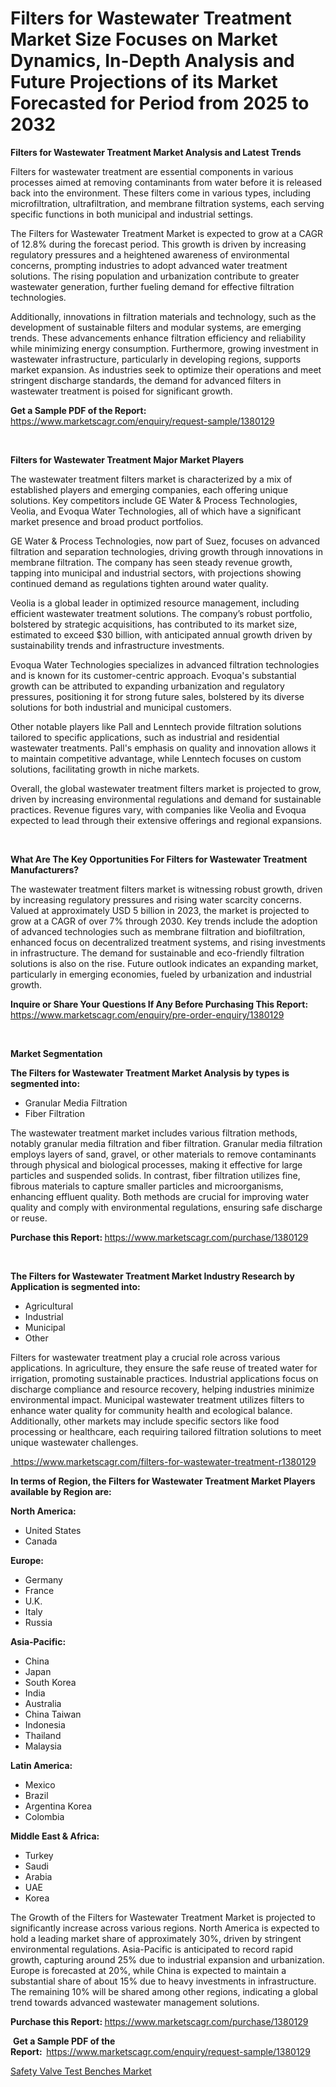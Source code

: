<p><h1>Filters for Wastewater Treatment Market Size Focuses on Market Dynamics, In-Depth Analysis and Future Projections of its Market Forecasted for Period from 2025 to 2032</h1></p><p><strong>Filters for Wastewater Treatment Market Analysis and Latest Trends</strong></p>
<p><p>Filters for wastewater treatment are essential components in various processes aimed at removing contaminants from water before it is released back into the environment. These filters come in various types, including microfiltration, ultrafiltration, and membrane filtration systems, each serving specific functions in both municipal and industrial settings. </p><p>The Filters for Wastewater Treatment Market is expected to grow at a CAGR of 12.8% during the forecast period. This growth is driven by increasing regulatory pressures and a heightened awareness of environmental concerns, prompting industries to adopt advanced water treatment solutions. The rising population and urbanization contribute to greater wastewater generation, further fueling demand for effective filtration technologies. </p><p>Additionally, innovations in filtration materials and technology, such as the development of sustainable filters and modular systems, are emerging trends. These advancements enhance filtration efficiency and reliability while minimizing energy consumption. Furthermore, growing investment in wastewater infrastructure, particularly in developing regions, supports market expansion. As industries seek to optimize their operations and meet stringent discharge standards, the demand for advanced filters in wastewater treatment is poised for significant growth.</p></p>
<p><strong>Get a Sample PDF of the Report:&nbsp;</strong> <a href="https://www.marketscagr.com/enquiry/request-sample/1380129?utm_campaign=2468&utm_medium=2&utm_source=Github&utm_content=ia&utm_term=11042025&utm_id=filters-for-wastewater-treatment">https://www.marketscagr.com/enquiry/request-sample/1380129</a></p>
<p>&nbsp;</p>
<p><strong>Filters for Wastewater Treatment Major Market Players</strong></p>
<p><p>The wastewater treatment filters market is characterized by a mix of established players and emerging companies, each offering unique solutions. Key competitors include GE Water & Process Technologies, Veolia, and Evoqua Water Technologies, all of which have a significant market presence and broad product portfolios. </p><p>GE Water & Process Technologies, now part of Suez, focuses on advanced filtration and separation technologies, driving growth through innovations in membrane filtration. The company has seen steady revenue growth, tapping into municipal and industrial sectors, with projections showing continued demand as regulations tighten around water quality.</p><p>Veolia is a global leader in optimized resource management, including efficient wastewater treatment solutions. The company’s robust portfolio, bolstered by strategic acquisitions, has contributed to its market size, estimated to exceed $30 billion, with anticipated annual growth driven by sustainability trends and infrastructure investments.</p><p>Evoqua Water Technologies specializes in advanced filtration technologies and is known for its customer-centric approach. Evoqua's substantial growth can be attributed to expanding urbanization and regulatory pressures, positioning it for strong future sales, bolstered by its diverse solutions for both industrial and municipal customers.</p><p>Other notable players like Pall and Lenntech provide filtration solutions tailored to specific applications, such as industrial and residential wastewater treatments. Pall's emphasis on quality and innovation allows it to maintain competitive advantage, while Lenntech focuses on custom solutions, facilitating growth in niche markets.</p><p>Overall, the global wastewater treatment filters market is projected to grow, driven by increasing environmental regulations and demand for sustainable practices. Revenue figures vary, with companies like Veolia and Evoqua expected to lead through their extensive offerings and regional expansions.</p></p>
<p>&nbsp;</p>
<p><strong>What Are The Key Opportunities For Filters for Wastewater Treatment Manufacturers?</strong></p>
<p><p>The wastewater treatment filters market is witnessing robust growth, driven by increasing regulatory pressures and rising water scarcity concerns. Valued at approximately USD 5 billion in 2023, the market is projected to grow at a CAGR of over 7% through 2030. Key trends include the adoption of advanced technologies such as membrane filtration and biofiltration, enhanced focus on decentralized treatment systems, and rising investments in infrastructure. The demand for sustainable and eco-friendly filtration solutions is also on the rise. Future outlook indicates an expanding market, particularly in emerging economies, fueled by urbanization and industrial growth.</p></p>
<p><strong>Inquire or Share Your Questions If Any Before Purchasing This Report:</strong> <a href="https://www.marketscagr.com/enquiry/pre-order-enquiry/1380129?utm_campaign=2468&utm_medium=2&utm_source=Github&utm_content=ia&utm_term=11042025&utm_id=filters-for-wastewater-treatment">https://www.marketscagr.com/enquiry/pre-order-enquiry/1380129</a></p>
<p>&nbsp;</p>
<p><strong>Market Segmentation</strong></p>
<p><strong>The Filters for Wastewater Treatment Market Analysis by types is segmented into:</strong></p>
<p><ul><li>Granular Media Filtration</li><li>Fiber Filtration</li></ul></p>
<p><p>The wastewater treatment market includes various filtration methods, notably granular media filtration and fiber filtration. Granular media filtration employs layers of sand, gravel, or other materials to remove contaminants through physical and biological processes, making it effective for large particles and suspended solids. In contrast, fiber filtration utilizes fine, fibrous materials to capture smaller particles and microorganisms, enhancing effluent quality. Both methods are crucial for improving water quality and comply with environmental regulations, ensuring safe discharge or reuse.</p></p>
<p><strong>Purchase this Report:&nbsp;</strong><a href="https://www.marketscagr.com/purchase/1380129?utm_campaign=2468&utm_medium=2&utm_source=Github&utm_content=ia&utm_term=11042025&utm_id=filters-for-wastewater-treatment">https://www.marketscagr.com/purchase/1380129</a></p>
<p>&nbsp;</p>
<p><strong>The Filters for Wastewater Treatment Market Industry Research by Application is segmented into:</strong></p>
<p><ul><li>Agricultural</li><li>Industrial</li><li>Municipal</li><li>Other</li></ul></p>
<p><p>Filters for wastewater treatment play a crucial role across various applications. In agriculture, they ensure the safe reuse of treated water for irrigation, promoting sustainable practices. Industrial applications focus on discharge compliance and resource recovery, helping industries minimize environmental impact. Municipal wastewater treatment utilizes filters to enhance water quality for community health and ecological balance. Additionally, other markets may include specific sectors like food processing or healthcare, each requiring tailored filtration solutions to meet unique wastewater challenges.</p></p>
<p><a href="https://www.marketscagr.com/filters-for-wastewater-treatment-r1380129?utm_campaign=2468&utm_medium=2&utm_source=Github&utm_content=ia&utm_term=11042025&utm_id=filters-for-wastewater-treatment">&nbsp;https://www.marketscagr.com/filters-for-wastewater-treatment-r1380129</a></p>
<p><strong>In terms of Region, the Filters for Wastewater Treatment Market Players available by Region are:</strong></p>
<p>
    <p> <strong> North America: </strong>
        <ul>
            <li>United States</li>
            <li>Canada</li>
        </ul>
        </p> 
    <p> <strong> Europe: </strong>
        <ul>
            <li>Germany</li>
            <li>France</li>
            <li>U.K.</li>
            <li>Italy</li>
            <li>Russia</li>
        </ul>
        </p> 
    <p> <strong> Asia-Pacific: </strong>
        <ul>
            <li>China</li>
            <li>Japan</li>
            <li>South Korea</li>
            <li>India</li>
            <li>Australia</li>
            <li>China Taiwan</li>
            <li>Indonesia</li>
            <li>Thailand</li>
            <li>Malaysia</li>
        </ul>
        </p> 
    <p> <strong> Latin America: </strong>
        <ul>
            <li>Mexico</li>
            <li>Brazil</li>
            <li>Argentina Korea</li>
            <li>Colombia</li>
        </ul>
        </p> 
    <p> <strong> Middle East & Africa: </strong>
        <ul>
            <li>Turkey</li>
            <li>Saudi</li>
            <li>Arabia</li>
            <li>UAE</li>
            <li>Korea</li>
        </ul>
    </p>
    </p>
<p><p>The Growth of the Filters for Wastewater Treatment Market is projected to significantly increase across various regions. North America is expected to hold a leading market share of approximately 30%, driven by stringent environmental regulations. Asia-Pacific is anticipated to record rapid growth, capturing around 25% due to industrial expansion and urbanization. Europe is forecasted at 20%, while China is expected to maintain a substantial share of about 15% due to heavy investments in infrastructure. The remaining 10% will be shared among other regions, indicating a global trend towards advanced wastewater management solutions.</p></p>
<p><strong>Purchase this Report: </strong><a href="https://www.marketscagr.com/purchase/1380129?utm_campaign=2468&utm_medium=2&utm_source=Github&utm_content=ia&utm_term=11042025&utm_id=filters-for-wastewater-treatment">https://www.marketscagr.com/purchase/1380129</a></p>
<p>&nbsp;<strong>Get a Sample PDF of the Report:&nbsp;&nbsp;</strong><a href="https://www.marketscagr.com/enquiry/request-sample/1380129?utm_campaign=2468&utm_medium=2&utm_source=Github&utm_content=ia&utm_term=11042025&utm_id=filters-for-wastewater-treatment">https://www.marketscagr.com/enquiry/request-sample/1380129</a></p>
<p><strong></strong></p>
<p><p><a href="https://github.com/vilehoaguy/Market-Research-Report-List-1/blob/main/safety-valve-test-benches-market.md?utm_campaign=2468&utm_medium=2&utm_source=Github&utm_content=ia&utm_term=11042025&utm_id=filters-for-wastewater-treatment">Safety Valve Test Benches Market</a></p></p>